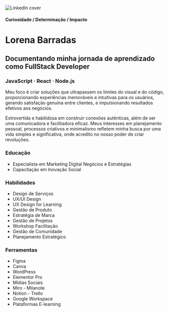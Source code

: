 ![LinkedIn cover](https://github.com/lorenabarradas/lorenabarradas/assets/160586362/bae6bba1-3b0e-462b-850a-e848d5a249ce)
#### Curiosidade / Determinação / Impacto

# Lorena Barradas

## Documentando minha jornada de aprendizado como FullStack Developer
### JavaScript · React · Node.js


Meu foco é criar soluções que ultrapassem os limites do visual e do código, proporcionando experiências memoráveis e intuitivas para os usuários, gerando satisfação genuína entre clientes, e impulsionando resultados efetivos aos negócios.

Extrovertida e habilidosa em construir conexões autênticas, além de ser uma comunicadora e facilitadora eficaz. Meus interesses em planejamento pessoal, processos criativos e minimalismo refletem minha busca por uma vida simples e significativa, onde acredito no nosso poder de criar revoluções.

### Educação
- Especialista em Marketing Digital Negócios e Estratégias
- Capacitação em Inovação Social

### Habilidades

- Design de Serviços
- UX/UI Design
- UX Design for Learning
- Gestão de Produto
- Estratégia de Marca
- Gestão de Projetos
- Workshop Facilitação
- Gestão de Comunidade
- Planejamento Estratégico

### Ferramentas

- Figma
- Canva
- WordPress
- Elementor Pro
- Mídias Sociais
- Miro - Milanote
- Notion - Trello
- Google Workspace
- Plataformas E-learning
